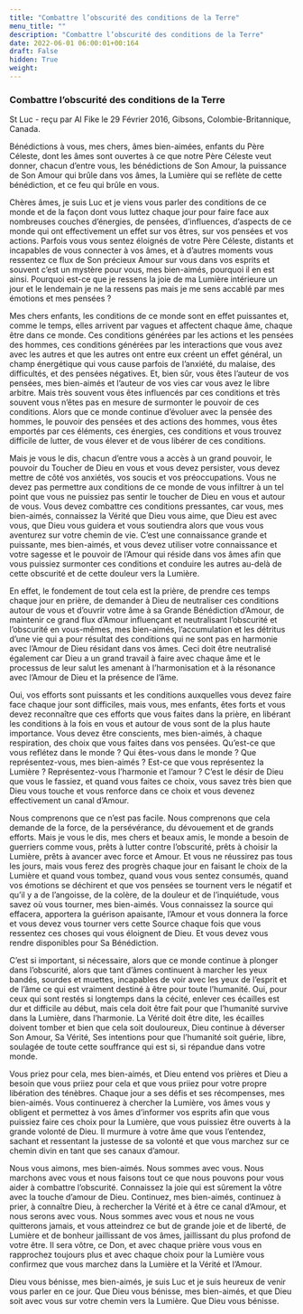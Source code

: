 ```yaml
---
title: "Combattre l’obscurité des conditions de la Terre"
menu_title: ""
description: "Combattre l’obscurité des conditions de la Terre"
date: 2022-06-01 06:00:01+00:164
draft: False
hidden: True
weight:
---
```

### Combattre l’obscurité des conditions de la Terre

St Luc - reçu par Al Fike le 29 Février 2016, Gibsons, Colombie-Britannique, Canada.

Bénédictions à vous, mes chers, âmes bien-aimées, enfants du Père Céleste, dont les âmes sont ouvertes à ce que notre Père Céleste veut donner, chacun d’entre vous, les bénédictions de Son Amour, la puissance de Son Amour qui brûle dans vos âmes, la Lumière qui se reflète de cette bénédiction, et ce feu qui brûle en vous.

Chères âmes, je suis Luc et je viens vous parler des conditions de ce monde et de la façon dont vous luttez chaque jour pour faire face aux nombreuses couches d’énergies, de pensées, d’influences, d’aspects de ce monde qui ont effectivement un effet sur vos êtres, sur vos pensées et vos actions. Parfois vous vous sentez éloignés de votre Père Céleste, distants et incapables de vous connecter à vos âmes, et à d’autres moments vous ressentez ce flux de Son précieux Amour sur vous dans vos esprits et souvent c’est un mystère pour vous, mes bien-aimés, pourquoi il en est ainsi. Pourquoi est-ce que je ressens la joie de ma Lumière intérieure un jour et le lendemain je ne la ressens pas mais je me sens accablé par mes émotions et mes pensées ?

Mes chers enfants, les conditions de ce monde sont en effet puissantes et, comme le temps, elles arrivent par vagues et affectent chaque âme, chaque être dans ce monde. Ces conditions générées par les actions et les pensées des hommes, ces conditions générées par les interactions que vous avez avec les autres et que les autres ont entre eux créent un effet général, un champ énergétique qui vous cause parfois de l’anxiété, du malaise, des difficultés, et des pensées négatives. Et, bien sûr, vous êtes l’auteur de vos pensées, mes bien-aimés et l’auteur de vos vies car vous avez le libre arbitre. Mais très souvent vous êtes influencés par ces conditions et très souvent vous n’êtes pas en mesure de surmonter le pouvoir de ces conditions. Alors que ce monde continue d’évoluer avec la pensée des hommes, le pouvoir des pensées et des actions des hommes, vous êtes emportés par ces éléments, ces énergies, ces conditions et vous trouvez difficile de lutter, de vous élever et de vous libérer de ces conditions.

Mais je vous le dis, chacun d’entre vous a accès à un grand pouvoir, le pouvoir du Toucher de Dieu en vous et vous devez persister, vous devez mettre de côté vos anxiétés, vos soucis et vos préoccupations. Vous ne devez pas permettre aux conditions de ce monde de vous infiltrer à un tel point que vous ne puissiez pas sentir le toucher de Dieu en vous et autour de vous. Vous devez combattre ces conditions pressantes, car vous, mes bien-aimés, connaissez la Vérité que Dieu vous aime, que Dieu est avec vous, que Dieu vous guidera et vous soutiendra alors que vous vous aventurez sur votre chemin de vie. C’est une connaissance grande et puissante, mes bien-aimés, et vous devez utiliser votre connaissance et votre sagesse et le pouvoir de l’Amour qui réside dans vos âmes afin que vous puissiez surmonter ces conditions et conduire les autres au-delà de cette obscurité et de cette douleur vers la Lumière.

En effet, le fondement de tout cela est la prière, de prendre ces temps chaque jour en prière, de demander à Dieu de neutraliser ces conditions autour de vous et d’ouvrir votre âme à sa Grande Bénédiction d’Amour, de maintenir ce grand flux d’Amour influençant et neutralisant l’obscurité et l’obscurité en vous-mêmes, mes bien-aimés, l’accumulation et les détritus d’une vie qui a pour résultat des conditions qui ne sont pas en harmonie avec l’Amour de Dieu résidant dans vos âmes. Ceci doit être neutralisé également car Dieu a un grand travail à faire avec chaque âme et le processus de leur salut les amenant à l’harmonisation et à la résonance avec l’Amour de Dieu et la présence de l’âme.

Oui, vos efforts sont puissants et les conditions auxquelles vous devez faire face chaque jour sont difficiles, mais vous, mes enfants, êtes forts et vous devez reconnaître que ces efforts que vous faites dans la prière, en libérant les conditions à la fois en vous et autour de vous sont de la plus haute importance. Vous devez être conscients, mes bien-aimés, à chaque respiration, des choix que vous faites dans vos pensées. Qu’est-ce que vous reflétez dans le monde ? Qui êtes-vous dans le monde ? Que représentez-vous, mes bien-aimés ? Est-ce que vous représentez la Lumière ? Représentez-vous l’harmonie et l’amour ? C’est le désir de Dieu que vous le fassiez, et quand vous faites ce choix, vous savez très bien que Dieu vous touche et vous renforce dans ce choix et vous devenez effectivement un canal d’Amour.

Nous comprenons que ce n’est pas facile. Nous comprenons que cela demande de la force, de la persévérance, du dévouement et de grands efforts. Mais je vous le dis, mes chers et beaux amis, le monde a besoin de guerriers comme vous, prêts à lutter contre l’obscurité, prêts à choisir la Lumière, prêts à avancer avec force et Amour. Et vous ne réussirez pas tous les jours, mais vous ferez des progrès chaque jour en faisant le choix de la Lumière et quand vous tombez, quand vous vous sentez consumés, quand vos émotions se déchirent et que vos pensées se tournent vers le négatif et qu’il y a de l’angoisse, de la colère, de la douleur et de l’inquiétude, vous savez où vous tourner, mes bien-aimés. Vous connaissez la source qui effacera, apportera la guérison apaisante, l’Amour et vous donnera la force et vous devez vous tourner vers cette Source chaque fois que vous ressentez ces choses qui vous éloignent de Dieu. Et vous devez vous rendre disponibles pour Sa Bénédiction.

C’est si important, si nécessaire, alors que ce monde continue à plonger dans l’obscurité, alors que tant d’âmes continuent à marcher les yeux bandés, sourdes et muettes, incapables de voir avec les yeux de l’esprit et de l’âme ce qui est vraiment destiné à être pour toute l’humanité. Oui, pour ceux qui sont restés si longtemps dans la cécité, enlever ces écailles est dur et difficile au début, mais cela doit être fait pour que l’humanité survive dans la Lumière, dans l’harmonie. La Vérité doit être dite, les écailles doivent tomber et bien que cela soit douloureux, Dieu continue à déverser Son Amour, Sa Vérité, Ses intentions pour que l’humanité soit guérie, libre, soulagée de toute cette souffrance qui est si, si répandue dans votre monde.

Vous priez pour cela, mes bien-aimés, et Dieu entend vos prières et Dieu a besoin que vous priiez pour cela et que vous priiez pour votre propre libération des ténèbres. Chaque jour a ses défis et ses récompenses, mes bien-aimés. Vous continuerez à chercher la Lumière, vos âmes vous y obligent et permettez à vos âmes d’informer vos esprits afin que vous puissiez faire ces choix pour la Lumière, que vous puissiez être ouverts à la grande volonté de Dieu. Il murmure à votre âme que vous l’entendez, sachant et ressentant la justesse de sa volonté et que vous marchez sur ce chemin divin en tant que ses canaux d’amour.

Nous vous aimons, mes bien-aimés. Nous sommes avec vous. Nous marchons avec vous et nous faisons tout ce que nous pouvons pour vous aider à combattre l’obscurité. Connaissez la joie qui est sûrement la vôtre avec la touche d’amour de Dieu. Continuez, mes bien-aimés, continuez à prier, à connaître Dieu, à rechercher la Vérité et à être ce canal d’Amour, et nous serons avec vous. Nous sommes avec vous et nous ne vous quitterons jamais, et vous atteindrez ce but de grande joie et de liberté, de Lumière et de bonheur jaillissant de vos âmes, jaillissant du plus profond de votre être. Il sera vôtre, ce Don, et avec chaque prière vous vous en rapprochez toujours plus et avec chaque choix pour la Lumière vous confirmez que vous marchez dans la Lumière et la Vérité et l’Amour.

Dieu vous bénisse, mes bien-aimés, je suis Luc et je suis heureux de venir vous parler en ce jour. Que Dieu vous bénisse, mes bien-aimés, et que Dieu soit avec vous sur votre chemin vers la Lumière. Que Dieu vous bénisse.
